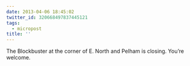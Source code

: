 ```yaml
---
date: 2013-04-06 18:45:02
twitter_id: 320668497837445121
tags:
  - micropost
title: ''
---
```


The Blockbuster at the corner of E. North and Pelham is closing. You’re welcome.
